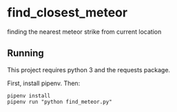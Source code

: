 # find_closest_meteor
finding the nearest meteor strike from current location


## Running

This project requires python 3 and the requests package.

First, install pipenv. Then:

```
pipenv install
pipenv run "python find_meteor.py"
```
